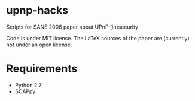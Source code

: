 # upnp-hacks
Scripts for SANE 2006 paper about UPnP (in)security

Code is under MIT license. The LaTeX sources of the paper are (currently) not under an open license.

# Requirements

* Python 2.7
* SOAPpy
